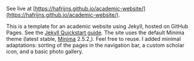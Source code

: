See live at [https://hafrijns.github.io/academic-website/](https://hafrijns.github.io/academic-website/).

This is a template for an academic website using Jekyll, hosted on GitHub Pages. See the [Jekyll Quickstart guide](https://jekyllrb.com/docs/). The site uses the default Minima theme (latest stable, [Minima](https://rubygems.org/gems/minima) 2.5.2,). Feel free to reuse. I added minimal adaptations: sorting of the pages in the navigation bar, a custom scholar icon, and a basic photo gallery. 
